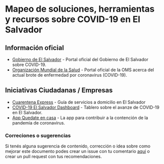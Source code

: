 # Mapeo de soluciones, herramientas y recursos sobre COVID-19 en El Salvador

## Información oficial

* [Gobierno de El Salvador](https://www.covid19.gob.sv/) - Portal oficial del Gobierno de El Salvador sobre COVID-19.
* [Organización Mundial de la Salud](https://www.who.int/es/emergencies/diseases/novel-coronavirus-2019) - Portal oficial de la OMS acerca del actual brote de enfermedad por coronavirus (COVID-19).

## Iniciativas Ciudadanas / Empresas

* [Cuarentena Express](https://cuarentena.express/) - Guía de servicios a domicilio en El Salvador
* [COVID-19 El Salvador Dashboard](https://www.elsalvadorcovid19.com/) - Tablero sobre el avanze de COVID-19 en El Salvador.
* [App Quedate en casa](https://slashmobility.com/quedateencasa/) - La app para contribuir a la contención de la pandemia de coronavirus.

### Correciones o sugerencias

Si tenés alguna sugerencia de contenido, corrección o idea sobre como mejorar este documento podes crear un issue con tu comentario [aquí](https://github.com/horchatajs/recursos/issues/new) o crear un pull request con tus recomendaciones.
